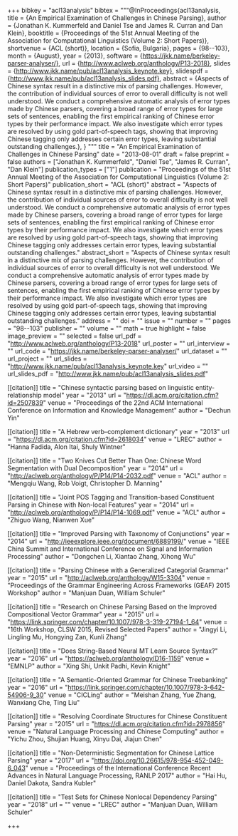 +++
bibkey = "acl13analysis"
bibtex = """@InProceedings{acl13analysis,
  title     = {An Empirical Examination of Challenges in Chinese Parsing},
  author    = {Jonathan K. Kummerfeld and Daniel Tse and James R. Curran and Dan Klein},
  booktitle = {Proceedings of the 51st Annual Meeting of the Association for Computational Linguistics (Volume 2: Short Papers)},
  shortvenue = {ACL (short)},
  location  = {Sofia, Bulgaria},
  pages     = {98--103},
  month     = {August},
  year      = {2013},
  software  = {https://jkk.name/berkeley-parser-analyser/},
  url       = {http://www.aclweb.org/anthology/P13-2018},
  slides    = {http://www.jkk.name/pub/acl13analysis_keynote.key},
  slidespdf = {http://www.jkk.name/pub/acl13analysis_slides.pdf},
  abstract  = {Aspects of Chinese syntax result in a distinctive mix of parsing challenges. However, the contribution of individual sources of error to overall difficulty is not well understood. We conduct a comprehensive automatic analysis of error types made by Chinese parsers, covering a broad range of error types for large sets of sentences, enabling the first empirical ranking of Chinese error types by their performance impact. We also investigate which error types are resolved by using gold part-of-speech tags, showing that improving Chinese tagging only addresses certain error types, leaving substantial outstanding challenges.},
}
"""
title = "An Empirical Examination of Challenges in Chinese Parsing"
date = "2013-08-01"
draft = false
preprint = false
authors = ["Jonathan K. Kummerfeld", "Daniel Tse", "James R. Curran", "Dan Klein"]
publication_types = ["1"]
publication = "Proceedings of the 51st Annual Meeting of the Association for Computational Linguistics (Volume 2: Short Papers)"
publication_short = "ACL (short)"
abstract = "Aspects of Chinese syntax result in a distinctive mix of parsing challenges. However, the contribution of individual sources of error to overall difficulty is not well understood. We conduct a comprehensive automatic analysis of error types made by Chinese parsers, covering a broad range of error types for large sets of sentences, enabling the first empirical ranking of Chinese error types by their performance impact. We also investigate which error types are resolved by using gold part-of-speech tags, showing that improving Chinese tagging only addresses certain error types, leaving substantial outstanding challenges."
abstract_short = "Aspects of Chinese syntax result in a distinctive mix of parsing challenges. However, the contribution of individual sources of error to overall difficulty is not well understood. We conduct a comprehensive automatic analysis of error types made by Chinese parsers, covering a broad range of error types for large sets of sentences, enabling the first empirical ranking of Chinese error types by their performance impact. We also investigate which error types are resolved by using gold part-of-speech tags, showing that improving Chinese tagging only addresses certain error types, leaving substantial outstanding challenges."
address = ""
doi = ""
issue = ""
number = ""
pages = "98--103"
publisher = ""
volume = ""
math = true
highlight = false
image_preview = ""
selected = false
url_pdf = "http://www.aclweb.org/anthology/P13-2018"
url_poster = ""
url_interview = ""
url_code = "https://jkk.name/berkeley-parser-analyser/"
url_dataset = ""
url_project = ""
url_slides = "http://www.jkk.name/pub/acl13analysis_keynote.key"
url_video = ""
url_slides_pdf = "http://www.jkk.name/pub/acl13analysis_slides.pdf"

[[citation]]
title = "Chinese syntactic parsing based on linguistic entity-relationship model"
year = "2013"
url = "https://dl.acm.org/citation.cfm?id=2507839"
venue = "Proceedings of the 22nd ACM International Conference on Information and Knowledge Management"
author = "Dechun Yin"

[[citation]]
title = "A Hebrew verb–complement dictionary"
year = "2013"
url = "https://dl.acm.org/citation.cfm?id=2618034"
venue = "LREC"
author = "Hanna Fadida, Alon Itai, Shuly Wintner"

[[citation]]
title = "Two Knives Cut Better Than One: Chinese Word Segmentation with Dual Decomposition"
year = "2014"
url = "http://aclweb.org/anthology/P/P14/P14-2032.pdf"
venue = "ACL"
author = "Mengqiu Wang, Rob Voigt, Christopher D. Manning"

[[citation]]
title = "Joint POS Tagging and Transition-based Constituent Parsing in Chinese with Non-local Features"
year = "2014"
url = "http://aclweb.org/anthology/P/P14/P14-1069.pdf"
venue = "ACL"
author = "Zhiguo Wang, Nianwen Xue"

[[citation]]
title = "Improved Parsing with Taxonomy of Conjunctions"
year = "2014"
url = "http://ieeexplore.ieee.org/document/6889199/"
venue = "IEEE China Summit and International Conference on Signal and Information Processing"
author = "Dongchen Li, Xiantao Zhang, Xihong Wu"

[[citation]]
title = "Parsing Chinese with a Generalized Categorial Grammar"
year = "2015"
url = "http://aclweb.org/anthology/W15-3304"
venue = "Proceedings of the Grammar Engineering Across Frameworks (GEAF) 2015 Workshop"
author = "Manjuan Duan, William Schuler"

[[citation]]
title = "Research on Chinese Parsing Based on the Improved Compositional Vector Grammar"
year = "2015"
url = "https://link.springer.com/chapter/10.1007/978-3-319-27194-1_64"
venue = "16th Workshop, CLSW 2015, Revised Selected Papers"
author = "Jingyi Li, Lingling Mu, Hongying Zan, Kunli Zhang"

[[citation]]
title = "Does String-Based Neural MT Learn Source Syntax?"
year = "2016"
url = "https://aclweb.org/anthology/D16-1159"
venue = "EMNLP"
author = "Xing Shi, Unkit Padhi, Kevin Knight"

[[citation]]
title = "A Semantic-Oriented Grammar for Chinese Treebanking"
year = "2016"
url = "https://link.springer.com/chapter/10.1007/978-3-642-54906-9_30"
venue = "CICLing"
author = "Meishan Zhang, Yue Zhang, Wanxiang Che, Ting Liu"

[[citation]]
title = "Resolving Coordinate Structures for Chinese Constituent Parsing"
year = "2015"
url = "https://dl.acm.org/citation.cfm?id=2978856"
venue = "Natural Language Processing and Chinese Computing"
author = "Yichu Zhou, Shujian Huang, Xinyu Dai, Jiajun Chen"

[[citation]]
title = "Non-Deterministic Segmentation for Chinese Lattice Parsing"
year = "2017"
url = "https://doi.org/10.26615/978-954-452-049-6_043"
venue = "Proceedings of the International Conference Recent Advances in Natural Language Processing, RANLP 2017"
author = "Hai Hu, Daniel Dakota, Sandra Kubler"

[[citation]]
title = "Test Sets for Chinese Nonlocal Dependency Parsing"
year = "2018"
url = ""
venue = "LREC"
author = "Manjuan Duan, William Schuler"


+++